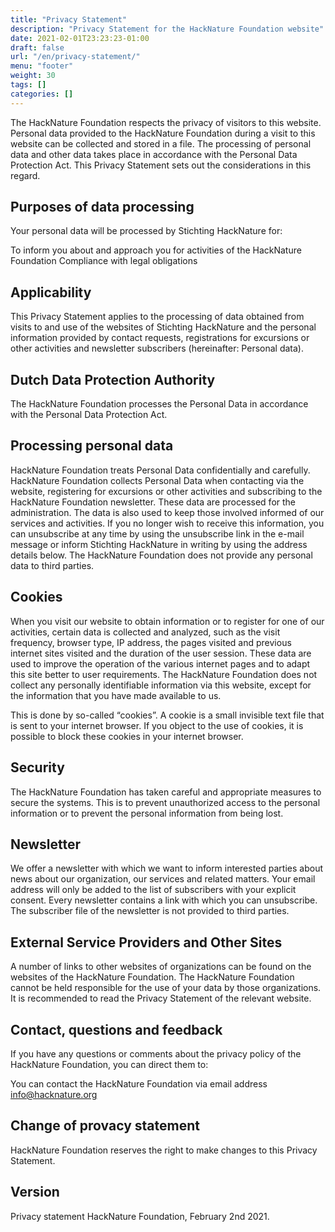 ```yaml
---
title: "Privacy Statement"
description: "Privacy Statement for the HackNature Foundation website"
date: 2021-02-01T23:23:23-01:00
draft: false
url: "/en/privacy-statement/"
menu: "footer"
weight: 30
tags: []
categories: []
---
```


The HackNature Foundation respects the privacy of visitors to this website. Personal data provided to the HackNature Foundation during a visit to this website can be collected and stored in a file. The processing of personal data and other data takes place in accordance with the Personal Data Protection Act. This Privacy Statement sets out the considerations in this regard.

## Purposes of data processing
Your personal data will be processed by Stichting HackNature for:

To inform you about and approach you for activities of the HackNature Foundation
Compliance with legal obligations

## Applicability
This Privacy Statement applies to the processing of data obtained from visits to and use of the websites of Stichting HackNature and the personal information provided by contact requests, registrations for excursions or other activities and newsletter subscribers (hereinafter: Personal data).

## Dutch Data Protection Authority
The HackNature Foundation processes the Personal Data in accordance with the Personal Data Protection Act.

## Processing personal data
HackNature Foundation treats Personal Data confidentially and carefully. HackNature Foundation collects Personal Data when contacting via the website, registering for excursions or other activities and subscribing to the HackNature Foundation newsletter. These data are processed for the administration. The data is also used to keep those involved informed of our services and activities. If you no longer wish to receive this information, you can unsubscribe at any time by using the unsubscribe link in the e-mail message or inform Stichting HackNature in writing by using the address details below. The HackNature Foundation does not provide any personal data to third parties.

## Cookies
When you visit our website to obtain information or to register for one of our activities, certain data is collected and analyzed, such as the visit frequency, browser type, IP address, the pages visited and previous internet sites visited and the duration of the user session. These data are used to improve the operation of the various internet pages and to adapt this site better to user requirements. The HackNature Foundation does not collect any personally identifiable information via this website, except for the information that you have made available to us.

This is done by so-called “cookies”. A cookie is a small invisible text file that is sent to your internet browser. If you object to the use of cookies, it is possible to block these cookies in your internet browser.

## Security
The HackNature Foundation has taken careful and appropriate measures to secure the systems. This is to prevent unauthorized access to the personal information or to prevent the personal information from being lost.

## Newsletter
We offer a newsletter with which we want to inform interested parties about news about our organization, our services and related matters. Your email address will only be added to the list of subscribers with your explicit consent. Every newsletter contains a link with which you can unsubscribe. The subscriber file of the newsletter is not provided to third parties.

## External Service Providers and Other Sites
A number of links to other websites of organizations can be found on the websites of the HackNature Foundation. The HackNature Foundation cannot be held responsible for the use of your data by those organizations. It is recommended to read the Privacy Statement of the relevant website.

## Contact, questions and feedback
If you have any questions or comments about the privacy policy of the HackNature Foundation, you can direct them to:

You can contact the HackNature Foundation via email address info@hacknature.org

## Change of provacy statement
HackNature Foundation reserves the right to make changes to this Privacy Statement.

## Version
Privacy statement HackNature Foundation, February 2nd 2021.
